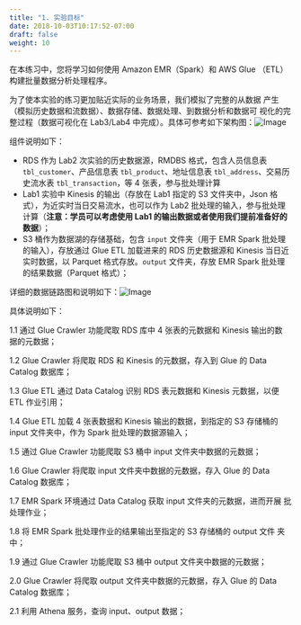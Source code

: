 ```yaml
---
title: "1. 实验目标"
date: 2018-10-03T10:17:52-07:00
draft: false
weight: 10
---
```


在本练习中，您将学习如何使用 Amazon EMR（Spark）和 AWS Glue （ETL）构建批量数据分析处理程序。

为了使本实验的练习更加贴近实际的业务场景，我们模拟了完整的从数据 产生（模拟历史数据和流数据）、数据存储、数据处理、到数据分析和数据可 视化的完整过程（数据可视化在 Lab3/Lab4 中完成）。具体可参考如下架构图：![Image](/images/003_EMR/1.1.png)

组件说明如下：
- RDS 作为 Lab2 次实验的历史数据源，RMDBS 格式，包含人员信息表 `tbl_customer`、产品信息表 `tbl_product`、地址信息表 `tbl_address`、交易历史流水表 `tbl_transaction`，等 4 张表，参与批处理计算
- Lab1 实验中 Kinesis 的输出（存放在 Lab1 指定的 S3 文件夹中，Json 格 式），为近实时当日交易流水，也可以作为 Lab2 批处理的输入，参与批处理计算（**注意：学员可以考虑使用 Lab1 的输出数据或者使用我们提前准备好的数据**）；
- S3 桶作为数据湖的存储基础，包含 `input` 文件夹（用于 EMR Spark 批处理的输入），存放通过 Glue ETL 加载进来的 RDS 历史数据源和 Kinesis 当日近实时数据，以 Parquet 格式存放。`output` 文件夹，存放 EMR Spark 批处理的结果数据（Parquet 格式）；

详细的数据链路图和说明如下：![Image](/images/003_EMR/1.2.png)

具体说明如下：

1.1 通过 Glue Crawler 功能爬取 RDS 库中 4 张表的元数据和 Kinesis 输出的数 据的元数据；

1.2 Glue Crawler 将爬取 RDS 和 Kinesis 的元数据，存入到 Glue 的 Data Catalog 数据库；

1.3 Glue ETL 通过 Data Catalog 识别 RDS 表元数据和 Kinesis 元数据，以便 ETL 作业引用；

1.4 Glue ETL 加载 4 张表数据和 Kinesis 输出的数据，到指定的 S3 存储桶的 input 文件夹中，作为 Spark 批处理的数据源输入；

1.5 通过 Glue Crawler 功能爬取 S3 桶中 input 文件夹中数据的元数据；

1.6 Glue Crawler 将爬取 input 文件夹中数据的元数据，存入 Glue 的 Data Catalog 数据库；

1.7 EMR Spark 环境通过 Data Catalog 获取 input 文件夹的元数据，进而开展 批处理作业；

1.8 将 EMR Spark 批处理作业的结果输出至指定的 S3 存储桶的 output 文件 夹中；

1.9 通过 Glue Crawler 功能爬取 S3 桶中 output 文件夹中数据的元数据；

2.0 Glue Crawler 将爬取 output 文件夹中数据的元数据，存入 Glue 的 Data Catalog 数据库；

2.1 利用 Athena 服务，查询 input、output 数据；
